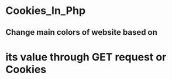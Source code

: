 # Cookies_In_Php
## Change main colors of website based on
# its value through GET request or Cookies